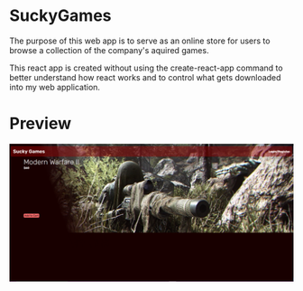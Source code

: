 # SuckyGames

The purpose of this web app is to serve as an online store for users to browse a collection of the company's aquired games.

This react app is created without using the create-react-app command to better understand how react works and to control what gets downloaded into my web application.

# Preview
![alt text](./RMAssets/day1.PNG "Recent Progress since 10/13/2022")